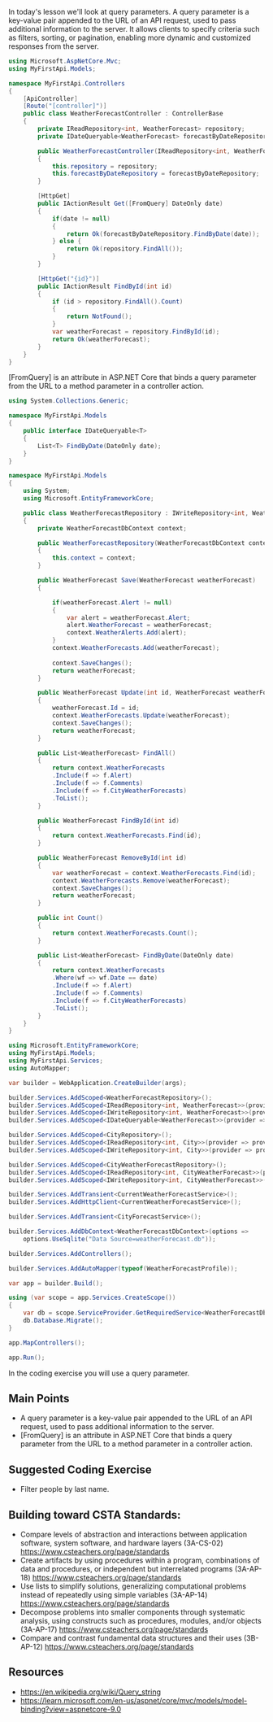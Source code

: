 In today's lesson we'll look at query parameters.  A query parameter is a key-value pair appended to the URL of an API request, used to pass additional information to the server. It allows clients to specify criteria such as filters, sorting, or pagination, enabling more dynamic and customized responses from the server.

``` cs
using Microsoft.AspNetCore.Mvc;
using MyFirstApi.Models;

namespace MyFirstApi.Controllers
{
    [ApiController]
    [Route("[controller]")]
    public class WeatherForecastController : ControllerBase
    {
        private IReadRepository<int, WeatherForecast> repository;
        private IDateQueryable<WeatherForecast> forecastByDateRepository;

        public WeatherForecastController(IReadRepository<int, WeatherForecast> repository, IDateQueryable<WeatherForecast> forecastByDateRepository)
        {
            this.repository = repository;
            this.forecastByDateRepository = forecastByDateRepository;
        }

        [HttpGet]
        public IActionResult Get([FromQuery] DateOnly date)
        {
            if(date != null)
            {
                return Ok(forecastByDateRepository.FindByDate(date));
            } else {
                return Ok(repository.FindAll()); 
            }
        }

        [HttpGet("{id}")]
        public IActionResult FindById(int id)
        {
            if (id > repository.FindAll().Count)
            {
                return NotFound();
            }
            var weatherForecast = repository.FindById(id);
            return Ok(weatherForecast);
        }
    }
}
```

[FromQuery] is an attribute in ASP.NET Core that binds a query parameter from the URL to a method parameter in a controller action.

``` cs
using System.Collections.Generic;

namespace MyFirstApi.Models
{
    public interface IDateQueryable<T>
    {
        List<T> FindByDate(DateOnly date);
    }
}
```

``` cs
namespace MyFirstApi.Models
{
    using System;
    using Microsoft.EntityFrameworkCore;

    public class WeatherForecastRepository : IWriteRepository<int, WeatherForecast>, IReadRepository<int, WeatherForecast>, IDateQueryable<WeatherForecast>
    {
        private WeatherForecastDbContext context;

        public WeatherForecastRepository(WeatherForecastDbContext context)
        {
            this.context = context;
        }

        public WeatherForecast Save(WeatherForecast weatherForecast)
        {

            if(weatherForecast.Alert != null)
            {
                var alert = weatherForecast.Alert;
                alert.WeatherForecast = weatherForecast;
                context.WeatherAlerts.Add(alert);
            }
            context.WeatherForecasts.Add(weatherForecast);
            
            context.SaveChanges();
            return weatherForecast;
        }

        public WeatherForecast Update(int id, WeatherForecast weatherForecast)
        {
            weatherForecast.Id = id;
            context.WeatherForecasts.Update(weatherForecast);
            context.SaveChanges();
            return weatherForecast;
        }

        public List<WeatherForecast> FindAll()
        {
            return context.WeatherForecasts
            .Include(f => f.Alert)
            .Include(f => f.Comments)
            .Include(f => f.CityWeatherForecasts)
            .ToList();
        }

        public WeatherForecast FindById(int id)
        {
            return context.WeatherForecasts.Find(id);
        }

        public WeatherForecast RemoveById(int id)
        {
            var weatherForecast = context.WeatherForecasts.Find(id);
            context.WeatherForecasts.Remove(weatherForecast);
            context.SaveChanges();
            return weatherForecast;
        }

        public int Count()
        {
            return context.WeatherForecasts.Count();
        }

        public List<WeatherForecast> FindByDate(DateOnly date)
        {
            return context.WeatherForecasts
            .Where(wf => wf.Date == date)
            .Include(f => f.Alert)
            .Include(f => f.Comments)
            .Include(f => f.CityWeatherForecasts)
            .ToList();
        }
    }
}
```

``` cs
using Microsoft.EntityFrameworkCore;
using MyFirstApi.Models;
using MyFirstApi.Services;
using AutoMapper;

var builder = WebApplication.CreateBuilder(args);

builder.Services.AddScoped<WeatherForecastRepository>();
builder.Services.AddScoped<IReadRepository<int, WeatherForecast>>(provider => provider.GetRequiredService<WeatherForecastRepository>());
builder.Services.AddScoped<IWriteRepository<int, WeatherForecast>>(provider => provider.GetRequiredService<WeatherForecastRepository>());
builder.Services.AddScoped<IDateQueryable<WeatherForecast>>(provider => provider.GetRequiredService<WeatherForecastRepository>());

builder.Services.AddScoped<CityRepository>();
builder.Services.AddScoped<IReadRepository<int, City>>(provider => provider.GetRequiredService<CityRepository>());
builder.Services.AddScoped<IWriteRepository<int, City>>(provider => provider.GetRequiredService<CityRepository>());

builder.Services.AddScoped<CityWeatherForecastRepository>();
builder.Services.AddScoped<IReadRepository<int, CityWeatherForecast>>(provider => provider.GetRequiredService<CityWeatherForecastRepository>());
builder.Services.AddScoped<IWriteRepository<int, CityWeatherForecast>>(provider => provider.GetRequiredService<CityWeatherForecastRepository>());

builder.Services.AddTransient<CurrentWeatherForecastService>();
builder.Services.AddHttpClient<CurrentWeatherForecastService>();

builder.Services.AddTransient<CityForecastService>();

builder.Services.AddDbContext<WeatherForecastDbContext>(options =>
    options.UseSqlite("Data Source=weatherForecast.db"));

builder.Services.AddControllers();

builder.Services.AddAutoMapper(typeof(WeatherForecastProfile));

var app = builder.Build();

using (var scope = app.Services.CreateScope())
{
    var db = scope.ServiceProvider.GetRequiredService<WeatherForecastDbContext>();
    db.Database.Migrate();
}

app.MapControllers();

app.Run();

```
In the coding exercise you will use a query parameter.

## Main Points
- A query parameter is a key-value pair appended to the URL of an API request, used to pass additional information to the server.
- [FromQuery] is an attribute in ASP.NET Core that binds a query parameter from the URL to a method parameter in a controller action.

## Suggested Coding Exercise
- Filter people by last name.

## Building toward CSTA Standards:
- Compare levels of abstraction and interactions between application software, system software, and hardware layers (3A-CS-02) https://www.csteachers.org/page/standards
- Create artifacts by using procedures within a program, combinations of data and procedures, or independent but interrelated programs (3A-AP-18) https://www.csteachers.org/page/standards
- Use lists to simplify solutions, generalizing computational problems instead of repeatedly using simple variables (3A-AP-14) https://www.csteachers.org/page/standards
- Decompose problems into smaller components through systematic analysis, using constructs such as procedures, modules, and/or objects (3A-AP-17) https://www.csteachers.org/page/standards
- Compare and contrast fundamental data structures and their uses (3B-AP-12) https://www.csteachers.org/page/standards

## Resources
- https://en.wikipedia.org/wiki/Query_string
- https://learn.microsoft.com/en-us/aspnet/core/mvc/models/model-binding?view=aspnetcore-9.0
